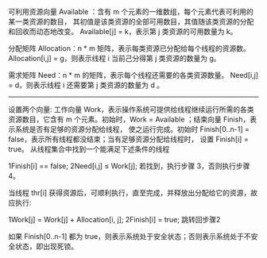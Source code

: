 可利用资源向量 Available ：含有 m 个元素的一维数组，每个元素代表可利用的某一类资源的数目， 其初值是该类资源的全部可用数目，其值随该类资源的分配和回收而动态地改变。 Available[j] = k，表示第 j 类资源的可用数量为 k。

分配矩阵 Allocation：n * m 矩阵，表示每类资源已分配给每个线程的资源数。 Allocation[i,j] = g，则表示线程 i 当前己分得第 j 类资源的数量为 g。

需求矩阵 Need：n * m 的矩阵，表示每个线程还需要的各类资源数量。 Need[i,j] = d，则表示线程 i 还需要第 j 类资源的数量为 d 。

----
设置两个向量: 工作向量 Work，表示操作系统可提供给线程继续运行所需的各类资源数目，它含有 m 个元素。初始时，Work = Available ；结束向量 Finish，表示系统是否有足够的资源分配给线程， 使之运行完成。初始时 Finish[0..n-1] = false，表示所有线程都没结束；当有足够资源分配给线程时， 设置 Finish[i] = true。
从线程集合中找到一个能满足下述条件的线程

1Finish[i] == false;
2Need[i,j] ≤ Work[j];
若找到，执行步骤 3，否则执行步骤 4。

当线程 thr[i] 获得资源后，可顺利执行，直至完成，并释放出分配给它的资源，故应执行:

1Work[j] = Work[j] + Allocation[i, j];
2Finish[i] = true;
跳转回步骤2

如果 Finish[0..n-1] 都为 true，则表示系统处于安全状态；否则表示系统处于不安全状态，即出现死锁。
